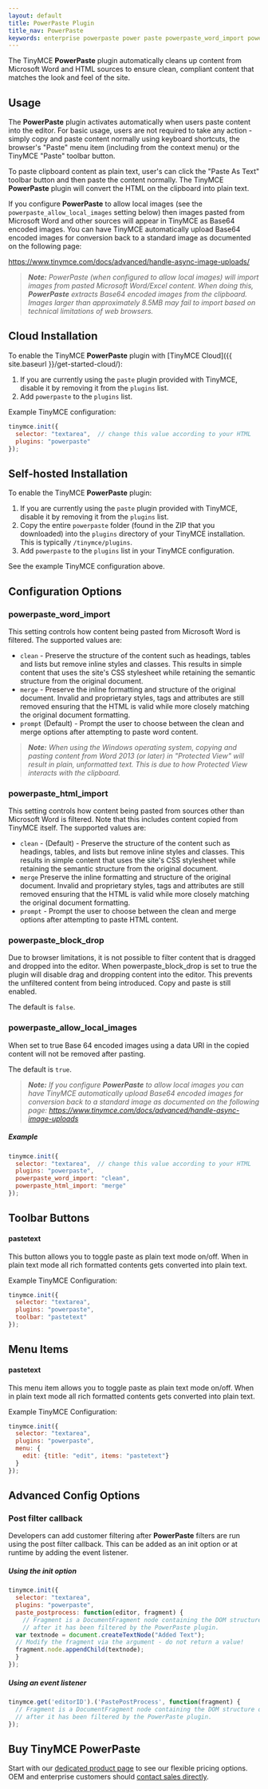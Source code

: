 ```yaml
---
layout: default
title: PowerPaste Plugin
title_nav: PowerPaste
keywords: enterprise powerpaste power paste powerpaste_word_import powerpaste_html_import powerpaste_block_drop powerpaste_allow_local_images microsoft word excel
---
```


The TinyMCE **PowerPaste** plugin automatically cleans up content from Microsoft Word and HTML sources to ensure clean, compliant content that matches the look and feel of the site.

## Usage

The **PowerPaste** plugin activates automatically when users paste content into the editor. For basic usage, users are not required to take any action - simply copy and paste content normally using keyboard shortcuts, the browser's "Paste" menu item (including from the context menu) or the TinyMCE "Paste" toolbar button.

To paste clipboard content as plain text, user's can click the "Paste As Text" toolbar button and then paste the content normally. The TinyMCE **PowerPaste** plugin will convert the HTML on the clipboard into plain text.

If you configure **PowerPaste** to allow local images (see the `powerpaste_allow_local_images` setting below) then images pasted from Microsoft Word and other sources will appear in TinyMCE as Base64 encoded images.  You can have TinyMCE automatically upload Base64 encoded images for conversion back to a standard image as documented on the following page:

https://www.tinymce.com/docs/advanced/handle-async-image-uploads/

>***Note:*** _PowerPaste (when configured to allow local images) will import images from pasted Microsoft Word/Excel content.  When doing this, **PowerPaste** extracts Base64 encoded images from the clipboard.  Images larger than approximately 8.5MB may fail to import based on technical limitations of web browsers._

## Cloud Installation
To enable the TinyMCE **PowerPaste** plugin with [TinyMCE Cloud]({{ site.baseurl }}/get-started-cloud/):

1. If you are currently using the `paste` plugin provided with TinyMCE, disable it by removing it from the `plugins` list.
2. Add `powerpaste` to the `plugins` list.

Example TinyMCE configuration:

```js
tinymce.init({
  selector: "textarea",  // change this value according to your HTML
  plugins: "powerpaste"
});
```

## Self-hosted Installation
To enable the TinyMCE **PowerPaste** plugin:

1. If you are currently using the `paste` plugin provided with TinyMCE, disable it by removing it from the `plugins` list.
2. Copy the entire `powerpaste` folder (found in the ZIP that you downloaded) into the `plugins` directory of your TinyMCE installation. This is typically `/tinymce/plugins`.
3. Add `powerpaste` to the `plugins` list in  your TinyMCE configuration.

See the example TinyMCE configuration above.

## Configuration Options

### powerpaste_word_import

This setting controls how content being pasted from Microsoft Word is filtered. The supported values are:

* `clean` - Preserve the structure of the content such as headings, tables and lists but remove inline styles and classes. This results in simple content that uses the site's CSS stylesheet while retaining the semantic structure from the original document.
* `merge` - Preserve the inline formatting and structure of the original document. Invalid and proprietary styles, tags and attributes are still removed ensuring that the HTML is valid while more closely matching the original document formatting.
* `prompt` (Default) - Prompt the user to choose between the clean and merge options after attempting to paste word content.

>***Note:*** *When using the Windows operating system, copying and pasting content from Word 2013 (or later) in "Protected View" will result in plain, unformatted text. This is due to how Protected View interacts with the clipboard.*

### powerpaste_html_import

This setting controls how content being pasted from sources other than Microsoft Word is filtered. Note that this includes content copied from TinyMCE itself. The supported values are:

* `clean` - (Default) - Preserve the structure of the content such as headings, tables, and lists but remove inline styles and classes. This results in simple content that uses the site's CSS stylesheet while retaining the semantic structure from the original document.
* `merge` Preserve the inline formatting and structure of the original document. Invalid and proprietary styles, tags and attributes are still removed ensuring that the HTML is valid while more closely matching the original document formatting.
* `prompt` - Prompt the user to choose between the clean and merge options after attempting to paste HTML content.

### powerpaste_block_drop

Due to browser limitations, it is not possible to filter content that is dragged and dropped into the editor. When powerpaste_block_drop is set to true the plugin will disable drag and dropping content into the editor. This prevents the unfiltered content from being introduced. Copy and paste is still enabled.

The default is `false`.

### powerpaste_allow_local_images

When set to true Base 64 encoded images using a data URI in the copied content will not be removed after pasting.

The default is `true`.

>***Note:*** *If you configure* ***PowerPaste*** *to allow local images you can have TinyMCE automatically upload Base64 encoded images for conversion back to a standard image as documented on the following page: https://www.tinymce.com/docs/advanced/handle-async-image-uploads*


##### Example

```js
tinymce.init({
  selector: "textarea",  // change this value according to your HTML
  plugins: "powerpaste",
  powerpaste_word_import: "clean",
  powerpaste_html_import: "merge"
});
```

## Toolbar Buttons

#### pastetext
This button allows you to toggle paste as plain text mode on/off. When in plain text mode all rich formatted contents gets converted into plain text.

Example TinyMCE Configuration:

```js
tinymce.init({
  selector: "textarea",
  plugins: "powerpaste",
  toolbar: "pastetext"
});
```

## Menu Items

#### pastetext
This menu item allows you to toggle paste as plain text mode on/off. When in plain text mode all rich formatted contents gets converted into plain text.

Example TinyMCE Configuration:

```js
tinymce.init({
  selector: "textarea",
  plugins: "powerpaste",
  menu: {
	edit: {title: "edit", items: "pastetext"}
  }
});
```

## Advanced Config Options

### Post filter callback

Developers can add customer filtering after **PowerPaste** filters are run using the post filter callback. This can be added as an init option or at runtime by adding the event listener.

##### Using the init option

```js
tinymce.init({
  selector: "textarea",
  plugins: "powerpaste",
  paste_postprocess: function(editor, fragment) {
	// Fragment is a DocumentFragment node containing the DOM structure of the pasted content,
	// after it has been filtered by the PowerPaste plugin.
  var textnode = document.createTextNode("Added Text");
  // Modify the fragment via the argument - do not return a value!
  fragment.node.appendChild(textnode);
  }
});
```

##### Using an event listener

```js
tinymce.get('editorID').('PastePostProcess', function(fragment) {
  // Fragment is a DocumentFragment node containing the DOM structure of the pasted content,
  // after it has been filtered by the PowerPaste plugin.
});
```

## Buy TinyMCE PowerPaste

Start with our [dedicated product page](https://www.ephox.com/products/powerpaste/) to see our flexible pricing options. OEM and enterprise customers should [contact sales directly](https://www.tinymce.com/pricing/).
